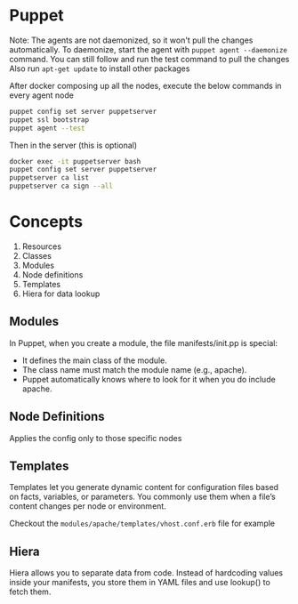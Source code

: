 # Puppet

Note: The agents are not daemonized, so it won't pull the changes automatically. To daemonize, start the agent with `puppet agent --daemonize` command. You can still follow and run the test command to pull the changes
Also run `apt-get update` to install other packages

After docker composing up all the nodes, execute the below commands in every agent node

```bash
puppet config set server puppetserver
puppet ssl bootstrap
puppet agent --test
```

Then in the server (this is optional)
```bash
docker exec -it puppetserver bash
puppet config set server puppetserver
puppetserver ca list
puppetserver ca sign --all
```


# Concepts
1. Resources
2. Classes
3. Modules
4. Node definitions
5. Templates
6. Hiera for data lookup

## Modules
In Puppet, when you create a module, the file manifests/init.pp is special:

* It defines the main class of the module.
* The class name must match the module name (e.g., apache).
* Puppet automatically knows where to look for it when you do include apache.

## Node Definitions
Applies the config only to those specific nodes

## Templates
Templates let you generate dynamic content for configuration files based on facts, variables, or parameters. You commonly use them when a file’s content changes per node or environment.

Checkout the `modules/apache/templates/vhost.conf.erb` file for example

## Hiera
Hiera allows you to separate data from code. Instead of hardcoding values inside your manifests, you store them in YAML files and use lookup() to fetch them.

